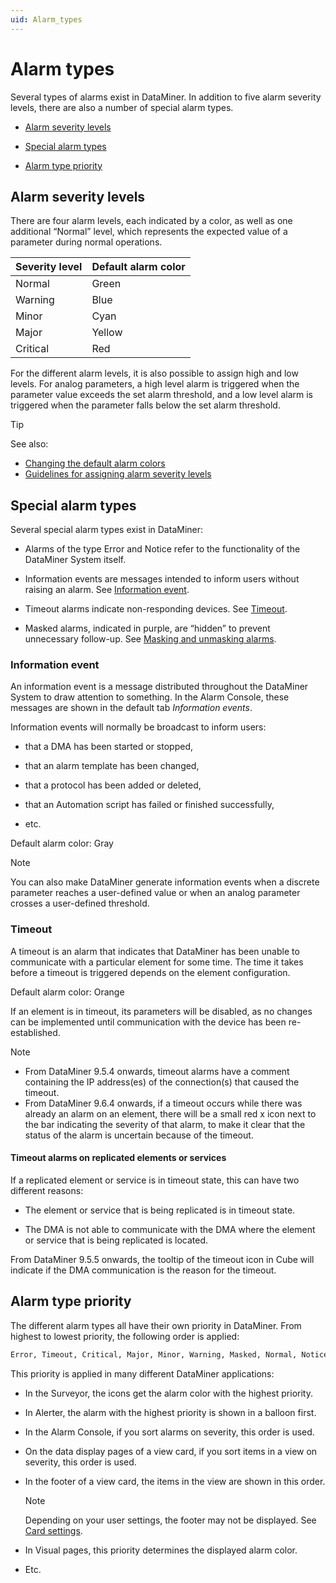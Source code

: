 ```yaml
---
uid: Alarm_types
---
```


# Alarm types

Several types of alarms exist in DataMiner. In addition to five alarm severity levels, there are also a number of special alarm types.

- [Alarm severity levels](#alarm-severity-levels)

- [Special alarm types](#special-alarm-types)

- [Alarm type priority](#alarm-type-priority)

## Alarm severity levels

There are four alarm levels, each indicated by a color, as well as one additional “Normal” level, which represents the expected value of a parameter during normal operations.

| Severity level | Default alarm color |
|----------------|---------------------|
| Normal         | Green               |
| Warning        | Blue                |
| Minor          | Cyan                |
| Major          | Yellow              |
| Critical       | Red                 |

For the different alarm levels, it is also possible to assign high and low levels. For analog parameters, a high level alarm is triggered when the parameter value exceeds the set alarm threshold, and a low level alarm is triggered when the parameter falls below the set alarm threshold.

> [!TIP]
> See also:
> - [Changing the default alarm colors](xref:Changing_the_default_alarm_colors)
> - [Guidelines for assigning alarm severity levels](xref:Guidelines_for_assigning_alarm_severity_levels)

## Special alarm types

Several special alarm types exist in DataMiner:

- Alarms of the type Error and Notice refer to the functionality of the DataMiner System itself.

- Information events are messages intended to inform users without raising an alarm. See [Information event](#information-event).

- Timeout alarms indicate non-responding devices. See [Timeout](#timeout).

- Masked alarms, indicated in purple, are “hidden” to prevent unnecessary follow-up. See [Masking and unmasking alarms](xref:Masking_and_unmasking_alarms).

### Information event

An information event is a message distributed throughout the DataMiner System to draw attention to something. In the Alarm Console, these messages are shown in the default tab *Information events*.

Information events will normally be broadcast to inform users:

- that a DMA has been started or stopped,

- that an alarm template has been changed,

- that a protocol has been added or deleted,

- that an Automation script has failed or finished successfully,

- etc.

Default alarm color: Gray

> [!NOTE]
> You can also make DataMiner generate information events when a discrete parameter reaches a user-defined value or when an analog parameter crosses a user-defined threshold.

### Timeout

A timeout is an alarm that indicates that DataMiner has been unable to communicate with a particular element for some time. The time it takes before a timeout is triggered depends on the element configuration.

Default alarm color: Orange

If an element is in timeout, its parameters will be disabled, as no changes can be implemented until communication with the device has been re-established.

> [!NOTE]
> - From DataMiner 9.5.4 onwards, timeout alarms have a comment containing the IP address(es) of the connection(s) that caused the timeout.
> - From DataMiner 9.6.4 onwards, if a timeout occurs while there was already an alarm on an element, there will be a small red x icon next to the bar indicating the severity of that alarm, to make it clear that the status of the alarm is uncertain because of the timeout.

#### Timeout alarms on replicated elements or services

If a replicated element or service is in timeout state, this can have two different reasons:

- The element or service that is being replicated is in timeout state.

- The DMA is not able to communicate with the DMA where the element or service that is being replicated is located.

From DataMiner 9.5.5 onwards, the tooltip of the timeout icon in Cube will indicate if the DMA communication is the reason for the timeout.

## Alarm type priority

The different alarm types all have their own priority in DataMiner. From highest to lowest priority, the following order is applied:

```txt
Error, Timeout, Critical, Major, Minor, Warning, Masked, Normal, Notice, Information, Initial
```

This priority is applied in many different DataMiner applications:

- In the Surveyor, the icons get the alarm color with the highest priority.

- In Alerter, the alarm with the highest priority is shown in a balloon first.

- In the Alarm Console, if you sort alarms on severity, this order is used.

- On the data display pages of a view card, if you sort items in a view on severity, this order is used.

- In the footer of a view card, the items in the view are shown in this order.

    > [!NOTE]
    > Depending on your user settings, the footer may not be displayed. See [Card settings](xref:User_settings#card-settings).

- In Visual pages, this priority determines the displayed alarm color.

- Etc.
